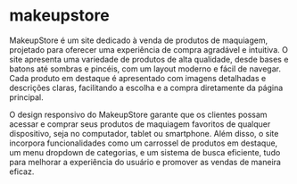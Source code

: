 # makeupstore
MakeupStore é um site dedicado à venda de produtos de maquiagem, projetado para oferecer uma experiência de compra agradável e intuitiva. O site apresenta uma variedade de produtos de alta qualidade, desde bases e batons até sombras e pincéis, com um layout moderno e fácil de navegar. Cada produto em destaque é apresentado com imagens detalhadas e descrições claras, facilitando a escolha e a compra diretamente da página principal.

O design responsivo do MakeupStore garante que os clientes possam acessar e comprar seus produtos de maquiagem favoritos de qualquer dispositivo, seja no computador, tablet ou smartphone. Além disso, o site incorpora funcionalidades como um carrossel de produtos em destaque, um menu dropdown de categorias, e um sistema de busca eficiente, tudo para melhorar a experiência do usuário e promover as vendas de maneira eficaz.
